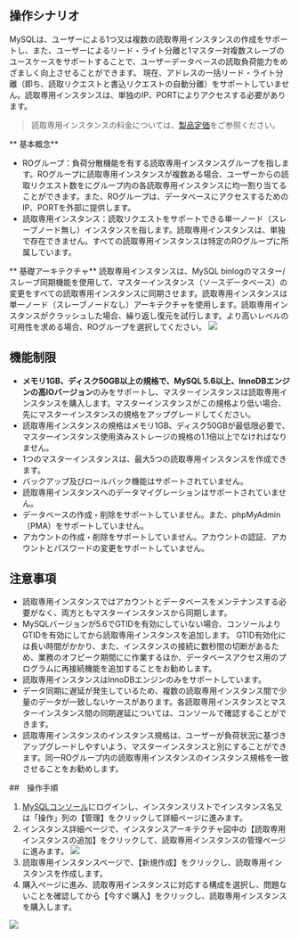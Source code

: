 ## 操作シナリオ
MySQLは、ユーザーによる1つ又は複数の読取専用インスタンスの作成をサポートし、また、ユーザーによるリード・ライト分離と1マスター対複数スレーブのユースケースをサポートすることで、ユーザーデータベースの読取負荷能力をめざましく向上させることができます。
現在、アドレスの一括リード・ライト分離（即ち、読取リクエストと書込リクエストの自動分離）をサポートしていません。読取専用インスタンスは、単独のIP、PORTによりアクセスする必要があります。
>読取専用インスタンスの料金については、[製品定価](https://buy.cloud.tencent.com/price/cdb)をご参照ください。
>

** 基本概念**
- ROグループ：負荷分散機能を有する読取専用インスタンスグループを指します。ROグループに読取専用インスタンスが複数ある場合、ユーザーからの読取リクエスト数をにグループ内の各読取専用インスタンスに均一割り当てることができます。また、ROグループは、データベースにアクセスするためのIP、PORTを外部に提供します。
- 読取専用インスタンス：読取リクエストをサポートできる単一ノード（スレーブノード無し）インスタンスを指します。読取専用インスタンスは、単独で存在できません。すべての読取専用インスタンスは特定のROグループに所属しています。

** 基礎アーキテクチャ**
読取専用インスタンスは、MySQL binlogのマスター/スレーブ同期機能を使用して、マスターインスタンス（ソースデータベース）の変更をすべての読取専用インスタンスに同期させます。読取専用インスタンスは単一ノード（スレーブノードなし）アーキテクチャを使用します。読取専用インスタンスがクラッシュした場合、繰り返し復元を試行します。より高いレベルの可用性を求める場合、ROグループを選択してください。
![](https://main.qcloudimg.com/raw/bf2ef3ecfc232f6e69a99ead319a5cb2.png)


## 機能制限
- **メモリ1GB、ディスク50GB以上の規格で、MySQL 5.6以上、InnoDBエンジンの高IOバージョン**のみをサポートし、マスターインスタンスは読取専用インスタンスを購入します。マスターインスタンスがこの規格より低い場合、先にマスターインスタンスの規格をアップグレードしてください。
- 読取専用インスタンスの規格はメモリ1GB、ディスク50GBが最低限必要で、マスターインスタンス使用済みストレージの規格の1.1倍以上でなければなりません。
- 1つのマスターインスタンスは、最大5つの読取専用インスタンスを作成できます。
- バックアップ及びロールバック機能はサポートされていません。
- 読取専用インスタンスへのデータマイグレーションはサポートされていません。
- データベースの作成・削除をサポートしていません。また、phpMyAdmin（PMA）をサポートしていません。
- アカウントの作成・削除をサポートしていません。アカウントの認証、アカウントとパスワードの変更をサポートしていません。

## 注意事項
- 読取専用インスタンスではアカウントとデータベースをメンテナンスする必要がなく、両方ともマスターインスタンスから同期します。
- MySQLバージョンが5.6でGTIDを有効にしていない場合、コンソールよりGTIDを有効にしてから読取専用インスタンスを追加します。
GTID有効化には長い時間がかかり、また、インスタンスの接続に数秒間の切断があるため、業務のオフピーク期間にに作業するほか、データベースアクセス用のプログラムに再接続機能を追加することをお勧めします。
- 読取専用インスタンスはInnoDBエンジンのみをサポートしています。
- データ同期に遅延が発生しているため、複数の読取専用インスタンス間で少量のデータが一致しないケースがあります。各読取専用インスタンスとマスターインスタンス間の同期遅延については、コンソールで確認することができます。
- 読取専用インスタンスのインスタンス規格は、ユーザーが負荷状況に基づきアップグレードしやすいよう、マスターインスタンスと別にすることができます。同一ROグループ内の読取専用インスタンスのインスタンス規格を一致させることをお勧めします。

##　操作手順
1. [MySQLコンソール](https://console.cloud.tencent.com/cdb/ )にログインし、インスタンスリストでインスタンス名又は「操作」列の【管理】をクリックして詳細ページに進みます。
2. インスタンス詳細ページで、インスタンスアーキテクチャ図中の【読取専用インスタンスの追加】をクリックして、読取専用インスタンスの管理ページに進みます。
![](https://main.qcloudimg.com/raw/09902e5af5ef3530bd2ade5a5dc0e616.png)
3. 読取専用インスタンスページで、【新規作成】をクリックし、読取専用インスタンスを作成します。
4. 購入ページに進み、読取専用インスタンスに対応する構成を選択し、問題ないことを確認してから【今すぐ購入】をクリックし、読取専用インスタンスを購入します。

![](https://main.qcloudimg.com/raw/5c002d37fdeb72a5396a394133672338.png)
